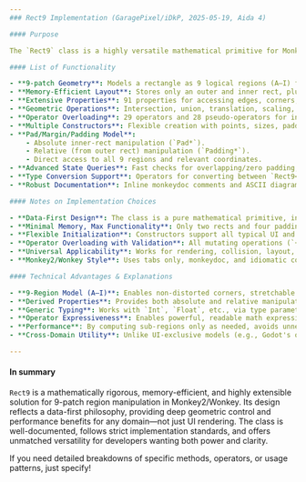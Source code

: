 ```yaml
---
### Rect9 Implementation (GaragePixel/iDkP, 2025-05-19, Aida 4)

#### Purpose

The `Rect9` class is a highly versatile mathematical primitive for Monkey2/Wonkey, enabling efficient manipulation of rectangles subdivided into nine regions (the "9-patch" technique). This is essential for scalable UI elements, advanced skinning, bitmap borders, and other graphics or logic operations requiring region-aware scaling and padding.

#### List of Functionality

- **9-patch Geometry**: Models a rectangle as 9 logical regions (A–I) for scalable UI, edge stretching, and non-distorted corners.
- **Memory-Efficient Layout**: Stores only an outer and inner rect, plus four paddings; all sub-regions are computed on demand.
- **Extensive Properties**: 91 properties for accessing edges, corners, padding, center, and derived regions (e.g., `TopLeft`, `PaddingLeft`, `MarginsTop`).
- **Geometric Operations**: Intersection, union, translation, scaling, centering, containment tests, and conversion between types.
- **Operator Overloading**: 29 operators and 28 pseudo-operators for intuitive math (e.g., `+`, `-`, `&`, `|`, `*`, `/` with rects and vectors).
- **Multiple Constructors**: Flexible creation with points, sizes, paddings, or other rects; supports common and advanced initialization patterns.
- **Pad/Margin/Padding Model**:
	- Absolute inner-rect manipulation (`Pad*`).
	- Relative (from outer rect) manipulation (`Padding*`).
	- Direct access to all 9 regions and relevant coordinates.
- **Advanced State Queries**: Fast checks for overlapping/zero padding, emptiness, and region containment.
- **Type Conversion Support**: Operators for converting between `Rect9<T>`, `Rect<T>`, and string representations, supporting generic and float/int specializations.
- **Robust Documentation**: Inline monkeydoc comments and ASCII diagrams clarify usage and intent.

#### Notes on Implementation Choices

- **Data-First Design**: The class is a pure mathematical primitive, intentionally decoupled from rendering, scene graphs, or engine-specific elements.
- **Minimal Memory, Max Functionality**: Only two rects and four paddings are stored; all other properties are derived, reducing memory while providing comprehensive access.
- **Flexible Initialization**: Constructors support all typical UI and geometric use-cases, from direct coordinate input to margin/padding objects.
- **Operator Overloading with Validation**: All mutating operations (`+=`, `-=`, etc.) update and validate state, ensuring rect integrity.
- **Universal Applicability**: Works for rendering, collision, layout, and any process needing scalable regions—unlike "engine-tied" or UI-only 9-patch implementations.
- **Monkey2/Wonkey Style**: Uses tabs only, monkeydoc, and idiomatic control structures per your style guidelines.

#### Technical Advantages & Explanations

- **9-Region Model (A–I)**: Enables non-distorted corners, stretchable edges, and scalable center—critical for high-quality UI scaling.
- **Derived Properties**: Provides both absolute and relative manipulation (e.g., `PadLeft` vs. `PaddingLeft`), supporting all workflow requirements.
- **Generic Typing**: Works with `Int`, `Float`, etc., via type parameters. Aliases like `Rect9i`, `Rect9f` simplify usage.
- **Operator Expressiveness**: Enables powerful, readable math expressions for geometric logic, making code more maintainable and intuitive.
- **Performance**: By computing sub-regions only as needed, avoids unnecessary recalculation and memory bloat, outperforming approaches that store all 9 regions.
- **Cross-Domain Utility**: Unlike UI-exclusive models (e.g., Godot's or Android's 9-patch), `Rect9` is suitable for graphics, physics, procedural maps, and more.

---
```


#### In summary

`Rect9` is a mathematically rigorous, memory-efficient, and highly extensible solution for 9-patch region manipulation in Monkey2/Wonkey. Its design reflects a data-first philosophy, providing deep geometric control and performance benefits for any domain—not just UI rendering. The class is well-documented, follows strict implementation standards, and offers unmatched versatility for developers wanting both power and clarity.

If you need detailed breakdowns of specific methods, operators, or usage patterns, just specify!
